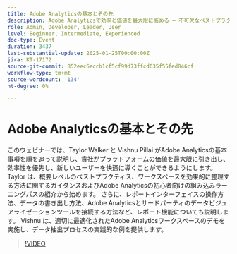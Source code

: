 ```yaml
---
title: Adobe Analyticsの基本とその先
description: Adobe Analyticsで効率と価値を最大限に高める – 不可欠なベストプラクティスとレポート機能
role: Admin, Developer, Leader, User
level: Beginner, Intermediate, Experienced
doc-type: Event
duration: 3437
last-substantial-update: 2025-01-25T00:00:00Z
jira: KT-17172
source-git-commit: 852eec6eccb1cf5cf99d73ffcd635f55fed846cf
workflow-type: tm+mt
source-wordcount: '134'
ht-degree: 0%

---
```



# Adobe Analyticsの基本とその先

このウェビナーでは、Taylor Walker と Vishnu Pillai がAdobe Analyticsの基本事項を順を追って説明し、貴社がプラットフォームの価値を最大限に引き出し、効率性を優先し、新しいユーザーを快適に導くことができるようにします。 Taylor は、概要レベルのベストプラクティス、ワークスペースを効果的に整理する方法に関するガイダンスおよびAdobe Analyticsの初心者向けの組み込みラーニングパスの紹介から始めます。 さらに、レポートインターフェイスの操作方法、データの書き出し方法、Adobe Analyticsとサードパーティのデータビジュアライゼーションツールを接続する方法など、レポート機能についても説明します。 Vishnu は、適切に最適化されたAdobe Analyticsワークスペースのデモを実施し、データ抽出プロセスの実践的な例を提供します。

>[!VIDEO](https://video.tv.adobe.com/v/3443028/?learn=on&enablevpops)
